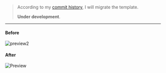 > According to my [commit history](https://github.com/sukalaper/fundamental-pemrograman/commit/b93b3f4d719337f2c991102874f98228493e6927), I will migrate the template.
>
> **Under development**.
---

#### Before
![preview2](https://github.com/sukalaper/toko-sabun-berbasis-website/assets/65320033/97c105c4-2eee-4dd6-815b-69584ca1cc20)


#### After
![Preview](https://github.com/sukalaper/toko-sabun-berbasis-website/assets/65320033/83373973-740b-4020-9635-ebd45124e907)
